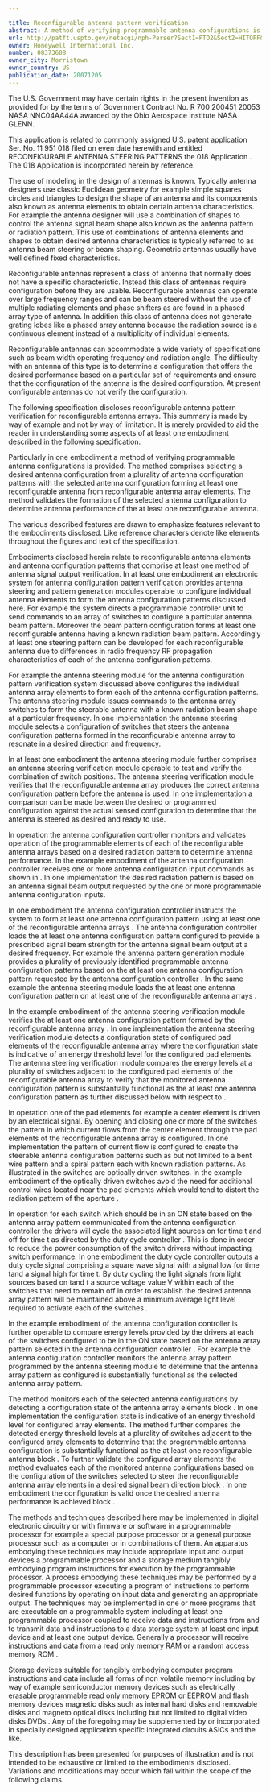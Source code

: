 ```yaml
---

title: Reconfigurable antenna pattern verification
abstract: A method of verifying programmable antenna configurations is disclosed. The method comprises selecting a desired antenna configuration from a plurality of antenna configuration patterns, with the selected antenna configuration forming at least one reconfigurable antenna from reconfigurable antenna array elements. The method validates the formation of the selected antenna configuration to determine antenna performance of the at least one reconfigurable antenna.
url: http://patft.uspto.gov/netacgi/nph-Parser?Sect1=PTO2&Sect2=HITOFF&p=1&u=%2Fnetahtml%2FPTO%2Fsearch-adv.htm&r=1&f=G&l=50&d=PALL&S1=08373608&OS=08373608&RS=08373608
owner: Honeywell International Inc.
number: 08373608
owner_city: Morristown
owner_country: US
publication_date: 20071205
---
```

The U.S. Government may have certain rights in the present invention as provided for by the terms of Government Contract No. R 700 200451 20053 NASA NNC04AA44A awarded by the Ohio Aerospace Institute NASA GLENN.

This application is related to commonly assigned U.S. patent application Ser. No. 11 951 018 filed on even date herewith and entitled RECONFIGURABLE ANTENNA STEERING PATTERNS the 018 Application . The 018 Application is incorporated herein by reference.

The use of modeling in the design of antennas is known. Typically antenna designers use classic Euclidean geometry for example simple squares circles and triangles to design the shape of an antenna and its components also known as antenna elements to obtain certain antenna characteristics. For example the antenna designer will use a combination of shapes to control the antenna signal beam shape also known as the antenna pattern or radiation pattern. This use of combinations of antenna elements and shapes to obtain desired antenna characteristics is typically referred to as antenna beam steering or beam shaping. Geometric antennas usually have well defined fixed characteristics.

Reconfigurable antennas represent a class of antenna that normally does not have a specific characteristic. Instead this class of antennas require configuration before they are usable. Reconfigurable antennas can operate over large frequency ranges and can be beam steered without the use of multiple radiating elements and phase shifters as are found in a phased array type of antenna. In addition this class of antenna does not generate grating lobes like a phased array antenna because the radiation source is a continuous element instead of a multiplicity of individual elements.

Reconfigurable antennas can accommodate a wide variety of specifications such as beam width operating frequency and radiation angle. The difficulty with an antenna of this type is to determine a configuration that offers the desired performance based on a particular set of requirements and ensure that the configuration of the antenna is the desired configuration. At present configurable antennas do not verify the configuration.

The following specification discloses reconfigurable antenna pattern verification for reconfigurable antenna arrays. This summary is made by way of example and not by way of limitation. It is merely provided to aid the reader in understanding some aspects of at least one embodiment described in the following specification.

Particularly in one embodiment a method of verifying programmable antenna configurations is provided. The method comprises selecting a desired antenna configuration from a plurality of antenna configuration patterns with the selected antenna configuration forming at least one reconfigurable antenna from reconfigurable antenna array elements. The method validates the formation of the selected antenna configuration to determine antenna performance of the at least one reconfigurable antenna.

The various described features are drawn to emphasize features relevant to the embodiments disclosed. Like reference characters denote like elements throughout the figures and text of the specification.

Embodiments disclosed herein relate to reconfigurable antenna elements and antenna configuration patterns that comprise at least one method of antenna signal output verification. In at least one embodiment an electronic system for antenna configuration pattern verification provides antenna steering and pattern generation modules operable to configure individual antenna elements to form the antenna configuration patterns discussed here. For example the system directs a programmable controller unit to send commands to an array of switches to configure a particular antenna beam pattern. Moreover the beam pattern configuration forms at least one reconfigurable antenna having a known radiation beam pattern. Accordingly at least one steering pattern can be developed for each reconfigurable antenna due to differences in radio frequency RF propagation characteristics of each of the antenna configuration patterns.

For example the antenna steering module for the antenna configuration pattern verification system discussed above configures the individual antenna array elements to form each of the antenna configuration patterns. The antenna steering module issues commands to the antenna array switches to form the steerable antenna with a known radiation beam shape at a particular frequency. In one implementation the antenna steering module selects a configuration of switches that steers the antenna configuration patterns formed in the reconfigurable antenna array to resonate in a desired direction and frequency.

In at least one embodiment the antenna steering module further comprises an antenna steering verification module operable to test and verify the combination of switch positions. The antenna steering verification module verifies that the reconfigurable antenna array produces the correct antenna configuration pattern before the antenna is used. In one implementation a comparison can be made between the desired or programmed configuration against the actual sensed configuration to determine that the antenna is steered as desired and ready to use.

In operation the antenna configuration controller monitors and validates operation of the programmable elements of each of the reconfigurable antenna arrays based on a desired radiation pattern to determine antenna performance. In the example embodiment of the antenna configuration controller receives one or more antenna configuration input commands as shown in . In one implementation the desired radiation pattern is based on an antenna signal beam output requested by the one or more programmable antenna configuration inputs.

In one embodiment the antenna configuration controller instructs the system to form at least one antenna configuration pattern using at least one of the reconfigurable antenna arrays . The antenna configuration controller loads the at least one antenna configuration pattern configured to provide a prescribed signal beam strength for the antenna signal beam output at a desired frequency. For example the antenna pattern generation module provides a plurality of previously identified programmable antenna configuration patterns based on the at least one antenna configuration pattern requested by the antenna configuration controller . In the same example the antenna steering module loads the at least one antenna configuration pattern on at least one of the reconfigurable antenna arrays .

In the example embodiment of the antenna steering verification module verifies the at least one antenna configuration pattern formed by the reconfigurable antenna array . In one implementation the antenna steering verification module detects a configuration state of configured pad elements of the reconfigurable antenna array where the configuration state is indicative of an energy threshold level for the configured pad elements. The antenna steering verification module compares the energy levels at a plurality of switches adjacent to the configured pad elements of the reconfigurable antenna array to verify that the monitored antenna configuration pattern is substantially functional as the at least one antenna configuration pattern as further discussed below with respect to .

In operation one of the pad elements for example a center element is driven by an electrical signal. By opening and closing one or more of the switches the pattern in which current flows from the center element through the pad elements of the reconfigurable antenna array is configured. In one implementation the pattern of current flow is configured to create the steerable antenna configuration patterns such as but not limited to a bent wire pattern and a spiral pattern each with known radiation patterns. As illustrated in the switches are optically driven switches. In the example embodiment of the optically driven switches avoid the need for additional control wires located near the pad elements which would tend to distort the radiation pattern of the aperture .

In operation for each switch which should be in an ON state based on the antenna array pattern communicated from the antenna configuration controller the drivers will cycle the associated light sources on for time t and off for time t as directed by the duty cycle controller . This is done in order to reduce the power consumption of the switch drivers without impacting switch performance. In one embodiment the duty cycle controller outputs a duty cycle signal comprising a square wave signal with a signal low for time tand a signal high for time t. By duty cycling the light signals from light sources based on tand t a source voltage value V within each of the switches that need to remain off in order to establish the desired antenna array pattern will be maintained above a minimum average light level required to activate each of the switches .

In the example embodiment of the antenna configuration controller is further operable to compare energy levels provided by the drivers at each of the switches configured to be in the ON state based on the antenna array pattern selected in the antenna configuration controller . For example the antenna configuration controller monitors the antenna array pattern programmed by the antenna steering module to determine that the antenna array pattern as configured is substantially functional as the selected antenna array pattern.

The method monitors each of the selected antenna configurations by detecting a configuration state of the antenna array elements block . In one implementation the configuration state is indicative of an energy threshold level for configured array elements. The method further compares the detected energy threshold levels at a plurality of switches adjacent to the configured array elements to determine that the programmable antenna configuration is substantially functional as the at least one reconfigurable antenna block . To further validate the configured array elements the method evaluates each of the monitored antenna configurations based on the configuration of the switches selected to steer the reconfigurable antenna array elements in a desired signal beam direction block . In one embodiment the configuration is valid once the desired antenna performance is achieved block .

The methods and techniques described here may be implemented in digital electronic circuitry or with firmware or software in a programmable processor for example a special purpose processor or a general purpose processor such as a computer or in combinations of them. An apparatus embodying these techniques may include appropriate input and output devices a programmable processor and a storage medium tangibly embodying program instructions for execution by the programmable processor. A process embodying these techniques may be performed by a programmable processor executing a program of instructions to perform desired functions by operating on input data and generating an appropriate output. The techniques may be implemented in one or more programs that are executable on a programmable system including at least one programmable processor coupled to receive data and instructions from and to transmit data and instructions to a data storage system at least one input device and at least one output device. Generally a processor will receive instructions and data from a read only memory RAM or a random access memory ROM .

Storage devices suitable for tangibly embodying computer program instructions and data include all forms of non volatile memory including by way of example semiconductor memory devices such as electrically erasable programmable read only memory EPROM or EEPROM and flash memory devices magnetic disks such as internal hard disks and removable disks and magneto optical disks including but not limited to digital video disks DVDs . Any of the foregoing may be supplemented by or incorporated in specially designed application specific integrated circuits ASICs and the like.

This description has been presented for purposes of illustration and is not intended to be exhaustive or limited to the embodiments disclosed. Variations and modifications may occur which fall within the scope of the following claims.

